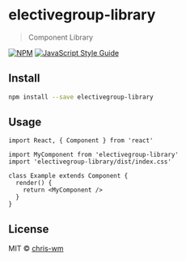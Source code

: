 # electivegroup-library

> Component Library

[![NPM](https://img.shields.io/npm/v/electivegroup-library.svg)](https://www.npmjs.com/package/electivegroup-library) [![JavaScript Style Guide](https://img.shields.io/badge/code_style-standard-brightgreen.svg)](https://standardjs.com)

## Install

```bash
npm install --save electivegroup-library
```

## Usage

```tsx
import React, { Component } from 'react'

import MyComponent from 'electivegroup-library'
import 'electivegroup-library/dist/index.css'

class Example extends Component {
  render() {
    return <MyComponent />
  }
}
```

## License

MIT © [chris-wm](https://github.com/chris-wm)
